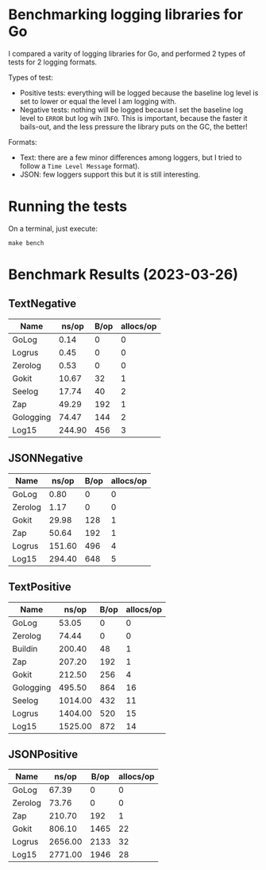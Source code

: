 # Benchmarking logging libraries for Go

I compared a varity of logging libraries for Go, and performed 2 types of tests
for 2 logging formats.

Types of test:

- Positive tests: everything will be logged because the baseline log level is
  set to lower or equal the level I am logging with.
- Negative tests: nothing will be logged because I set the baseline log level
  to ```ERROR``` but log wih ```INFO```. This is important, because the faster
  it bails-out, and the less pressure the library puts on the GC, the better!

Formats:

- Text: there are a few minor differences among loggers, but I tried to follow
  a ```Time Level Message``` format).
- JSON: few loggers support this but it is still interesting.

# Running the tests

On a terminal, just execute:

```shell
make bench

```

# Benchmark Results (2023-03-26)
## TextNegative
| Name | ns/op | B/op | allocs/op |
| --------- | --------- | --------- | --------- |
| GoLog | 0.14 | 0 | 0 |
| Logrus | 0.45 | 0 | 0 |
| Zerolog | 0.53 | 0 | 0 |
| Gokit | 10.67 | 32 | 1 |
| Seelog | 17.74 | 40 | 2 |
| Zap | 49.29 | 192 | 1 |
| Gologging | 74.47 | 144 | 2 |
| Log15 | 244.90 | 456 | 3 |

## JSONNegative
| Name | ns/op | B/op | allocs/op |
| --------- | --------- | --------- | --------- |
| GoLog | 0.80 | 0 | 0 |
| Zerolog | 1.17 | 0 | 0 |
| Gokit | 29.98 | 128 | 1 |
| Zap | 50.64 | 192 | 1 |
| Logrus | 151.60 | 496 | 4 |
| Log15 | 294.40 | 648 | 5 |

## TextPositive
| Name | ns/op | B/op | allocs/op |
| --------- | --------- | --------- | --------- |
| GoLog | 53.05 | 0 | 0 |
| Zerolog | 74.44 | 0 | 0 |
| Buildin | 200.40 | 48 | 1 |
| Zap | 207.20 | 192 | 1 |
| Gokit | 212.50 | 256 | 4 |
| Gologging | 495.50 | 864 | 16 |
| Seelog | 1014.00 | 432 | 11 |
| Logrus | 1404.00 | 520 | 15 |
| Log15 | 1525.00 | 872 | 14 |

## JSONPositive
| Name | ns/op | B/op | allocs/op |
| --------- | --------- | --------- | --------- |
| GoLog | 67.39 | 0 | 0 |
| Zerolog | 73.76 | 0 | 0 |
| Zap | 210.70 | 192 | 1 |
| Gokit | 806.10 | 1465 | 22 |
| Logrus | 2656.00 | 2133 | 32 |
| Log15 | 2771.00 | 1946 | 28 |

